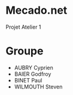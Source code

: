 # Mecado.net

Projet Atelier 1

# Groupe
* AUBRY Cyprien
* BAIER Godfroy
* BINET Paul
* WILMOUTH Steven
